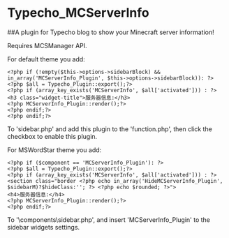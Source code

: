 # Typecho_MCServerInfo
##A plugin for Typecho blog to show your Minecraft server information!

Requires MCSManager API.

For default theme you add:

    <?php if (!empty($this->options->sidebarBlock) && in_array('MCServerInfo_Plugin', $this->options->sidebarBlock)): ?>
    <?php $all = Typecho_Plugin::export();?>
    <?php if (array_key_exists('MCServerInfo', $all['activated'])) : ?>
    <h3 class="widget-title">服务器信息:</h3>
    <?php MCServerInfo_Plugin::render();?>
    <?php endif;?>
    <?php endif;?>

To 'sidebar.php' and add this plugin to the 'function.php', then click the checkbox to enable this plugin.

For MSWordStar theme you add:

    <?php if ($component == 'MCServerInfo_Plugin'): ?>
    <?php $all = Typecho_Plugin::export();?>
    <?php if (array_key_exists('MCServerInfo', $all['activated'])) : ?>
    <section class="border <?php echo in_array('HideMCServerInfo_Plugin', $sidebarM)?$hideClass:''; ?> <?php echo $rounded; ?>">
    <h4>服务器信息:</h4>
    <?php MCServerInfo_Plugin::render();?>
    <?php endif;?>

  To '\components\sidebar.php', and insert 'MCServerInfo_Plugin' to the sidebar widgets settings.
